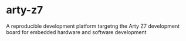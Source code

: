 # arty-z7
A reproducible development platform targetng the Arty Z7 development board for embedded hardware and software development
